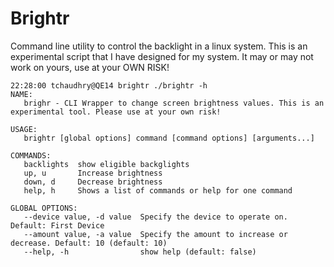Brightr
=======

Command line utility to control the backlight in a linux system.
This is an experimental script that I have designed for my system. It may or may not work on yours, use at your OWN RISK!


```
22:28:00 tchaudhry@QE14 brightr ./brightr -h
NAME:
   brighr - CLI Wrapper to change screen brightness values. This is an experimental tool. Please use at your own risk!

USAGE:
   brightr [global options] command [command options] [arguments...]

COMMANDS:
   backlights  show eligible backglights
   up, u       Increase brightness
   down, d     Decrease brightness
   help, h     Shows a list of commands or help for one command

GLOBAL OPTIONS:
   --device value, -d value  Specify the device to operate on. Default: First Device
   --amount value, -a value  Specify the amount to increase or decrease. Default: 10 (default: 10)
   --help, -h                show help (default: false)
```